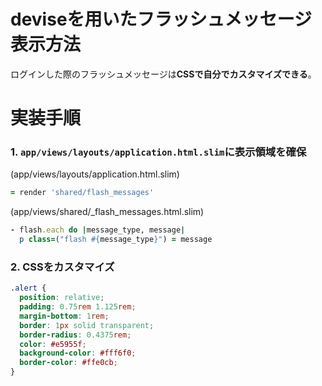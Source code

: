 # deviseを用いたフラッシュメッセージ表示方法

ログインした際のフラッシュメッセージは**CSSで自分でカスタマイズできる**。

# 実装手順

### 1. `app/views/layouts/application.html.slim`に表示領域を確保

(app/views/layouts/application.html.slim)
```ruby
= render 'shared/flash_messages'
```

(app/views/shared/_flash_messages.html.slim)

```ruby
- flash.each do |message_type, message|
  p class=("flash #{message_type}") = message
```

### 2. CSSをカスタマイズ

```scss
.alert {
  position: relative;
  padding: 0.75rem 1.125rem;
  margin-bottom: 1rem;
  border: 1px solid transparent;
  border-radius: 0.4375rem;
  color: #e5955f;
  background-color: #fff6f0;
  border-color: #ffe0cb;
}
```